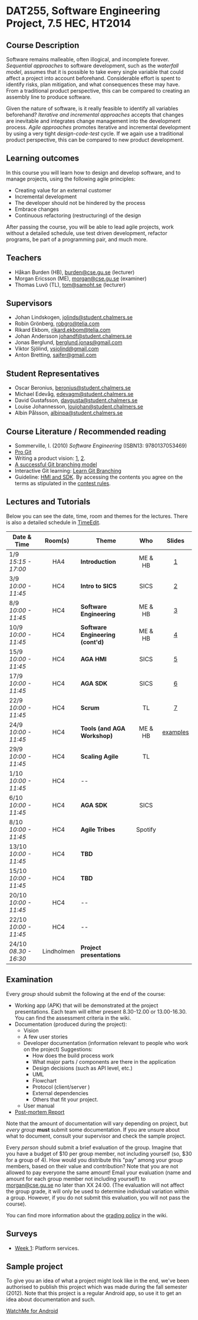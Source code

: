 # DAT255, Software Engineering Project, 7.5 HEC, HT2014

## Course Description
Software remains malleable, often illogical, and incomplete forever. *Sequential approaches* to software development, such as the *waterfall model*, assumes that it is possible to take every single variable that could affect a project into account beforehand. Considerable effort is spent to identify risks, plan mitigation, and what consequences these may have. From a traditional product perspective, this can be compared to creating an assembly line to produce software.

Given the nature of software, is it really feasible to identify all variables beforehand? *Iterative and incremental approaches* accepts that changes are inevitable and integrates change management into the development process. *Agile approaches* promotes iterative and incremental development by using a very tight *design-code-test* cycle. If we again use a traditional product perspective, this can be compared to new product development.

## Learning outcomes
In this course you will learn how to design and develop software, and to manage projects, using the following agile principles:

- Creating value for an external customer 
- Incremental development 
- The developer should not be hindered by the process 
- Embrace changes 
- Continuous refactoring (restructuring) of the design
 
After passing the course, you will be able to lead agile projects, work without a detailed schedule, use test driven development, refactor programs, be part of a programming pair, and much more. 

## Teachers
- Håkan Burden (HB), [burden@cse.gu.se](mailto:burden@cse.gu.se) (lecturer)
- Morgan Ericsson (ME), [morgan@cse.gu.se](mailto:morgan@cse.gu.se) (examiner)
- Thomas Luvö (TL), [tom@samoht.se](tom@samoht.se) (lecturer)

[Håkan Burden]: http://www.chalmers.se/en/staff/Pages/burden.aspx
[Morgan Ericsson]: http://www.chalmers.se/en/staff/Pages/moreri.aspx

## Supervisors

- Johan Lindskogen, [jolinds@student.chalmers.se](jolinds@student.chalmers.se)
- Robin Grönberg, [robgro@telia.com](robgro@telia.com)
- Rikard Ekbom, [rikard.ekbom@telia.com](rikard.ekbom@telia.com)
- Johan Andersson [johandf@student.chalmers.se](mailto:johandf@student.chalmers.se)
- Jonas Berglund, [berglund.jonas@gmail.com](berglund.jonas@gmail.com)
- Viktor Sjölind, [vsjolind@gmail.com](vsjolind@gmail.com)
- Anton Bretting, [sajfer@gmail.com](sajfer@gmail.com) 

## Student Representatives
- Oscar Beronius, [beronius@student.chalmers.se](beronius@student.chalmers.se)
- Michael Edevåg, [edevagm@student.chalmers.se](edevagm@student.chalmers.se)           
- David Gustafsson, [davgusta@student.chalmers.se](davgusta@student.chalmers.se)
- Louise Johannesson, [loujohan@student.chalmers.se](loujohan@student.chalmers.se) 
- Albin Pålsson, [albinpa@student.chalmers.se](albinpa@student.chalmers.se)

## Course Literature / Recommended reading
- Sommerville, I. (2010) *Software Engineering* (ISBN13: 9780137053469)
- [Pro Git][GITBOOK]
- Writing a product vision: [1][pv1], [2][pv2].
- [A successful Git branching model][gitbranch]
- Interactive Git learning: [Learn Git Branching][LearnGitBranching]
- Guideline: [HMI and SDK][HMI]. By accessing the contents you agree on the terms as stipulated in the [contest rules][ContestRules].

## Lectures and Tutorials
Below you can see the date, time, room and themes for the lectures. There is also a detailed schedule in [TimeEdit].

| Date & Time | Room(s) | Theme |Who | Slides |
|  ------	| :----:	| ------	| :------: |  :------: |
| 1/9 *15:15 - 17:00* | HA4 | **Introduction** | ME & HB | [1][L1] |
| 3/9 *10:00 - 11:45* | HC4 | **Intro to SICS** | SICS | [2][L2] |
| 8/9 *10:00 - 11:45* | HC4 | **Software Engineering** | ME & HB | [3][L3] |
| 10/9 *10:00 - 11:45* | HC4 | **Software Engineering (cont'd)** | ME & HB |[4][L4] |
| 15/9 *10:00 - 11:45* | HC4 | **AGA HMI** | SICS | [5][L5] |
| 17/9 *10:00 - 11:45* | HC4 | **AGA SDK** | SICS | [6][L6] |
| 22/9 *10:00 - 11:45* | HC4 | **Scrum** | TL | [7][L7] |
| 24/9 *10:00 - 11:45* | HC4 | **Tools (and AGA Workshop)** | ME & HB | [examples][agarepo] |
| 29/9 *10:00 - 11:45* | HC4 | **Scaling Agile** | TL | |
| 1/10 *10:00 - 11:45* | HC4 | -- | | |
| 6/10 *10:00 - 11:45* | HC4 | **AGA SDK** | SICS | |
| 8/10 *10:00 - 11:45* | HC4 | **Agile Tribes** | Spotify| |
| 13/10 *10:00 - 11:45* | HC4 | **TBD** | | |
| 15/10 *10:00 - 11:45* | HC4 | **TBD** | | |
| 20/10 *10:00 - 11:45* | HC4 | -- | | |
| 22/10 *10:00 - 11:45* | HC4 | -- | | |
| 24/10 *08.30 - 16:30* | Lindholmen | **Project presentations** | | |

[timeedit]: https://se.timeedit.net/web/chalmers/db1/public/ri157XQQ509Z50Qv17003gZ6y6Y7106Q5Y65Y5.html
[GITBOOK]: http://git-scm.com/book
[pv1]: http://www.scrumalliance.org/community/articles/2009/january/the-product-vision
[pv2]: http://www.joelonsoftware.com/articles/JimHighsmithonProductVisi.html
[gitbranch]: http://nvie.com/posts/a-successful-git-branching-model/
[LearnGitBranching]: http://pcottle.github.io/learnGitBranching/
[HMI]: https://se-div-c3s-1.ce.chalmers.se:7001/index.cgi
[ContestRules]: http://github.com/morganericsson/DAT255/wiki/Contest-Rules
[L1]: https://github.com/morganericsson/DAT255/blob/master/slides/l1.pdf?raw=true
[L2]: https://github.com/morganericsson/DAT255/blob/master/slides/l2.pdf?raw=true
[L3]: https://github.com/morganericsson/DAT255/blob/master/slides/l3.pdf?raw=true
[L4]: https://github.com/morganericsson/DAT255/blob/master/slides/l4.pdf?raw=true
[L5]: https://github.com/morganericsson/DAT255/blob/master/slides/l5.pdf?raw=true
[L6]: https://github.com/morganericsson/DAT255/blob/master/slides/l6.pdf?raw=true
[L7]: https://github.com/morganericsson/DAT255/blob/master/slides/l7.pdf?raw=true
[agarepo]: https://github.com/morganericsson/AGAExamples

## Examination
Every *group* should submit the following at the end of the course:

- Working app (APK) that will be demonstrated at the project presentations. Each team will either present 8.30-12.00 or 13.00-16.30. You can find the assessment criteria in the wiki. 
- Documentation (produced during the project):
	- Vision
	- A few user stories
	- Developer documentation (information relevant to people who work on the project) Suggestions:
		- How does the build process work
		- What major parts / components are there in the application
		- Design decisions (such as API level, etc.)
		- UML
		- Flowchart
		- Protocol (client/server )
		- External dependencies
		- Others that fit your project.
	- User manual
- [Post-mortem Report][pmr]

Note that the amount of documentation will vary depending on project, but *every group* **must** submit some documentation. If you are unsure about what to document, consult your supervisor and check the sample project.

Every *person* should submit a brief evaluation of the group. Imagine that you have a budget of $10 per group member, not including yourself (so, $30 for a group of 4). How would you distribute this "pay" among your group members, based on their value and contribution? Note that you are not allowed to pay everyone the same amount! Email your evaluation (name and amount for each group member not including yourself) to morgan@cse.gu.se no later than XX 24:00. (The evaluation will not affect the group grade, it will only be used to determine individual variation within a group. However, if you do not submit this evaluation, you will not pass the course).

You can find more information about the [grading policy][grading] in the wiki.

[pmr]: http://github.com/morganericsson/DAT255/wiki/Post-Mortem-Report
[grading]: https://github.com/morganericsson/DAT255/wiki/Grading-Policy

## Surveys
- [Week 1][wk1]: Platform services.


[wk1]: https://docs.google.com/forms/d/1TJwjR39y-P74wBw6eX17EzWft9GlTZ2dcSWVyFpVTD8/viewform?usp=send_form

## Sample project
To give you an idea of what a project might look like in the end, we've been authorised to publish this project which was made during the fall semester (2012). Note that this project is a regular Android app, so use it to get an idea about documentation and such.

[WatchMe for Android][WTCHME]

[WTCHME]: http://github.com/johanbrook/watchme
